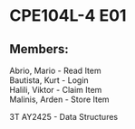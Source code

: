 # CPE104L-4 E01

## Members:
Abrio, Mario - Read Item<br>
Bautista, Kurt - Login <br>
Halili, Viktor - Claim Item <br>
Malinis, Arden - Store Item <br>

3T AY2425 - Data Structures
